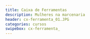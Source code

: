 ```yaml
---
title: Caixa de Ferramentas
description: Mulheres na marcenaria
header: cx-ferramenta_01.JPG
categories: cursos
swipebox: cx-ferramenta_
---
```

